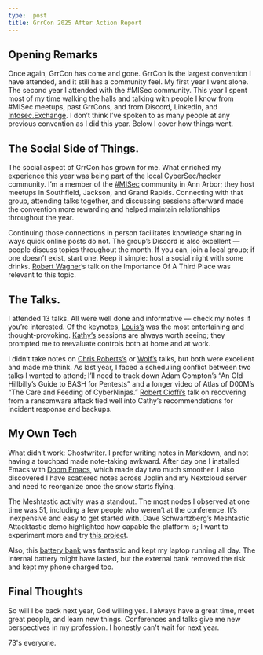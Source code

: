 ```yaml
---
type:  post
title: GrrCon 2025 After Action Report 
---
```


## Opening Remarks
Once again, GrrCon has come and gone. GrrCon is the largest convention I have attended, and it still has a community feel. My first year I went alone. The second year I attended with the #MISec community. This year I spent most of my time walking the halls and talking with people I know from #MISec meetups, past GrrCons, and from Discord, LinkedIn, and [Infosec.Exchange](https://infosec.exchange/explore). I don’t think I’ve spoken to as many people at any previous convention as I did this year. Below I cover how things went.

## The Social Side of Things.
The social aspect of GrrCon has grown for me. What enriched my experience this year was being part of the local CyberSec/hacker community. I’m a member of the [#MISec](https://misec.us/) community in Ann Arbor; they host meetups in Southfield, Jackson, and Grand Rapids. Connecting with that group, attending talks together, and discussing sessions afterward made the convention more rewarding and helped maintain relationships throughout the year.

Continuing those connections in person facilitates knowledge sharing in ways quick online posts do not. The group’s Discord is also excellent — people discuss topics throughout the month. If you can, join a local group; if one doesn’t exist, start one. Keep it simple: host a social night with some drinks. [Robert Wagner](https://infosec.exchange/@mr_minion)’s talk on the Importance Of A Third Place was relevant to this topic.

## The Talks.  
I attended 13 talks. All were well done and informative — check my notes if you’re interested. Of the keynotes, [Louis’s](https://www.linkedin.com/in/drlouisdeweaver/) was the most entertaining and thought-provoking. [Kathy’s](https://www.linkedin.com/in/catherine-ullman-26a9406/) sessions are always worth seeing; they prompted me to reevaluate controls both at home and at work.

I didn’t take notes on [Chris Roberts’s](https://www.linkedin.com/in/sidragon1/) or [Wolf’s](https://infosec.exchange/@jwgoerlich) talks, but both were excellent and made me think. As last year, I faced a scheduling conflict between two talks I wanted to attend; I’ll need to track down Adam Compton’s “An Old Hillbilly’s Guide to BASH for Pentests” and a longer video of Atlas of D00M’s “The Care and Feeding of CyberNinjas.” [Robert Cioffi’s](https://www.linkedin.com/in/rcioffi/) talk on recovering from a ransomware attack tied well into Cathy’s recommendations for incident response and backups.

## My Own Tech 
What didn’t work: Ghostwriter. I prefer writing notes in Markdown, and not having a touchpad made note-taking awkward. After day one I installed Emacs with [Doom Emacs](https://github.com/doomemacs/doomemacs), which made day two much smoother. I also discovered I have scattered notes across Joplin and my Nextcloud server and need to reorganize once the snow starts flying.

The Meshtastic activity was a standout. The most nodes I observed at one time was 51, including a few people who weren’t at the conference. It’s inexpensive and easy to get started with. Dave Schwartzberg’s Meshtastic Attacktastic demo highlighted how capable the platform is; I want to experiment more and try [this project](https://github.com/SpudGunMan/meshing-around).

Also, this [battery bank](https://www.amazon.com/UGREEN-20000mAh-Portable-Charger-Charging/dp/B0DSPXHFBM) was fantastic and kept my laptop running all day. The internal battery might have lasted, but the external bank removed the risk and kept my phone charged too.

## Final Thoughts 
So will I be back next year, God willing yes.  I always have a great time, meet great people, and learn new things.  Conferences and talks give me new perspectives in my profession.  I honestly can't wait for next year.  

73's everyone.
